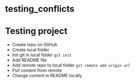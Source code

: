 # testing_conflicts

# Testing project

- Create repo on GitHub
- Create local folder
- Init git in local folder `git init`
- Add README file
- Add remote repo to local folder `git remote add origin url`
- Pull content from remote
- Change content in README locally
